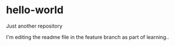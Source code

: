 # hello-world
Just another repository

I'm editing the readme file in the feature branch 
as part of learning..
